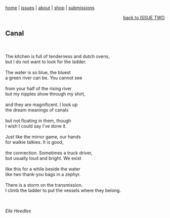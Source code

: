 [home](index.md) | [issues](issues.md) | [about](about.md) | [shop](shop.md)  |  [submissions](submit.md)

<div align="right">
  <a href="issueone.html">back to ISSUE TWO</a>
</div>

## Canal 
<br> 
<br> 
The kitchen is full of tenderness and dutch ovens,<br> 
but I do not want to look for the ladder.<br> 
<br> 
The water is so blue, the bluest <br> 
a green river can be. You cannot see <br> 
<br> 
from your half of the rising river <br> 
but my nipples show through my shirt, <br> 
<br> 
and they are magnificent. I look up <br> 
the dream meanings of canals <br> 
<br> 
but not floating in them, though <br> 
I wish I could say I’ve done it. <br> 
<br> 
Just like the mirror game, our hands <br> 
for walkie talkies. It is good, <br> 
<br> 
the connection. Sometimes a truck driver, <br> 
but usually loud and bright. We exist <br> 
<br> 
like this for a while beside the water <br> 
like two thank-you bags in a zephyr. <br> 
<br> 
There is a storm on the transmission. <br> 
I climb the ladder to put the vessels where they belong. <br> 
<br> 
<br> 

*Elle Heedles*
